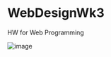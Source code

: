 # WebDesignWk3
HW for Web Programming

![image](https://github.com/tpshan/WebDesignWk3/blob/master/WebDesignWk3.jpg)
